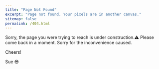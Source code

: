 ```yaml
---
title: "Page Not Found"
excerpt: "Page not found. Your pixels are in another canvas."
sitemap: false
permalink: /404.html
---
```


Sorry, the page you were trying to reach is under construction.⚠️
Please come back in a moment. Sorry for the inconvenience caused.

<p>Cheers!</p>
Sue 😎
